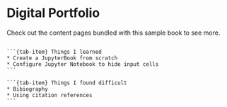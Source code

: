 # Digital Portfolio

Check out the content pages bundled with this sample book to see more.

```{tableofcontents}
```

````{tab-set}
```{tab-item} Things I learned
* Create a JupyterBook from scratch
* Configure Jupyter Notebook to hide input cells
```

```{tab-item} Things I found difficult
* Bibiography 
* Using citation references
```
````